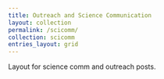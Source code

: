 ```yaml
---
title: Outreach and Science Communication
layout: collection
permalink: /scicomm/
collection: scicomm
entries_layout: grid
---
```


Layout for science comm and outreach posts.
